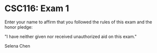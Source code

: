 # CSC116: Exam 1

Enter your name to affirm that you followed the rules of this exam and the honor pledge: 

"I have neither given nor received unauthorized aid on this exam."

Selena Chen
